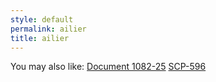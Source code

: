 ```yaml
---
style: default
permalink: ailier
title: ailier
---
```

You may also like:
[Document 1082-25](http://scp-wiki.net/document-1082-25)
[SCP-596](http://scp-wiki.net/scp-596)